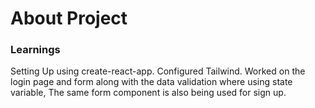 # About Project

### Learnings

Setting Up using create-react-app. Configured Tailwind. 
Worked on the login page and form along with the data validation where using state variable, The same form component is also being used for sign up.